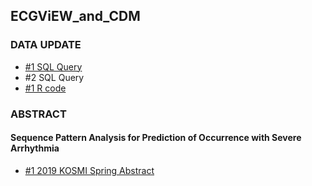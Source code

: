 ## ECGViEW_and_CDM 

### DATA UPDATE
* [#1 SQL Query](https://github.com/ABMI/Emergency-medicine/blob/master/Analysis/ECG_ViEWIII_MSSQL.SQL)
* #2 SQL Query
* [#1 R code](https://github.com/ABMI/Emergency-medicine/blob/master/Analysis/ECG_Sequences.R)

### ABSTRACT

#### Sequence Pattern Analysis for Prediction of Occurrence with Severe Arrhythmia
* [#1 2019 KOSMI Spring Abstract](https://github.com/ABMI/Emergency-medicine/blob/master/paper/2019%20Sequence%20Pattern%20Analysis%20for%20Prediction%20of%20Occurrence%20with%20Severe%20Arrhythmia_HWANGJIYOUNG.pdf)
